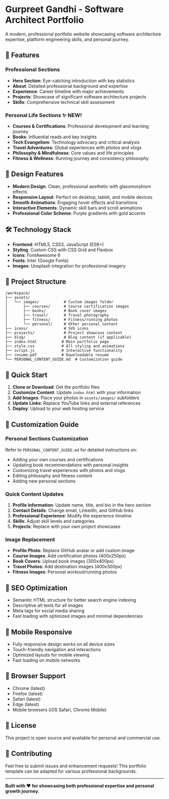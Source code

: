 # Gurpreet Gandhi - Software Architect Portfolio

A modern, professional portfolio website showcasing software architecture expertise, platform engineering skills, and personal journey.

## 🌟 Features

### Professional Sections
- **Hero Section**: Eye-catching introduction with key statistics
- **About**: Detailed professional background and expertise
- **Experience**: Career timeline with major achievements
- **Projects**: Showcase of significant software architecture projects
- **Skills**: Comprehensive technical skill assessment

### Personal Life Sections ✨ NEW!
- **Courses & Certifications**: Professional development and learning journey
- **Books**: Influential reads and key insights
- **Tech Evangelism**: Technology advocacy and critical analysis
- **Travel Adventures**: Global experiences with photos and vlogs
- **Philosophy & Mindfulness**: Core values and life principles
- **Fitness & Wellness**: Running journey and consistency philosophy

## 🎨 Design Features

- **Modern Design**: Clean, professional aesthetic with glassmorphism effects
- **Responsive Layout**: Perfect on desktop, tablet, and mobile devices
- **Smooth Animations**: Engaging hover effects and transitions
- **Interactive Elements**: Dynamic skill bars and scroll animations
- **Professional Color Scheme**: Purple gradients with gold accents

## 🛠️ Technology Stack

- **Frontend**: HTML5, CSS3, JavaScript (ES6+)
- **Styling**: Custom CSS with CSS Grid and Flexbox
- **Icons**: FontAwesome 6
- **Fonts**: Inter (Google Fonts)
- **Images**: Unsplash integration for professional imagery

## 📁 Project Structure

```
/workspace/
├── assets/
│   └── images/           # Custom images folder
│       ├── courses/      # Course certification images
│       ├── books/        # Book cover images
│       ├── travel/       # Travel photography
│       ├── fitness/      # Fitness/running photos
│       └── personal/     # Other personal content
├── icons/                # SVG icons
├── projects/             # Project showcase content
├── blog/                 # Blog content (if applicable)
├── index.html           # Main portfolio page
├── style.css            # All styling and animations
├── script.js            # Interactive functionality
├── resume.pdf           # Downloadable resume
└── PERSONAL_CONTENT_GUIDE.md  # Customization guide
```

## 🚀 Quick Start

1. **Clone or Download**: Get the portfolio files
2. **Customize Content**: Update `index.html` with your information
3. **Add Images**: Place your photos in `assets/images/` subfolders
4. **Update Links**: Replace YouTube links and external references
5. **Deploy**: Upload to your web hosting service

## 📝 Customization Guide

### Personal Sections Customization

Refer to `PERSONAL_CONTENT_GUIDE.md` for detailed instructions on:
- Adding your own courses and certifications
- Updating book recommendations with personal insights
- Customizing travel experiences with photos and vlogs
- Editing philosophy and fitness content
- Adding new personal sections

### Quick Content Updates

1. **Profile Information**: Update name, title, and bio in the hero section
2. **Contact Details**: Change email, LinkedIn, and GitHub links
3. **Professional Experience**: Modify the experience timeline
4. **Skills**: Adjust skill levels and categories
5. **Projects**: Replace with your own project showcases

### Image Replacement

- **Profile Photo**: Replace GitHub avatar or add custom image
- **Course Images**: Add certification photos (400x250px)
- **Book Covers**: Upload book images (300x400px)
- **Travel Photos**: Add destination images (400x300px)
- **Fitness Images**: Personal workout/running photos

## 🎯 SEO Optimization

- Semantic HTML structure for better search engine indexing
- Descriptive alt texts for all images
- Meta tags for social media sharing
- Fast loading with optimized images and minimal dependencies

## 📱 Mobile Responsive

- Fully responsive design works on all device sizes
- Touch-friendly navigation and interactions
- Optimized layouts for mobile viewing
- Fast loading on mobile networks

## 🔧 Browser Support

- Chrome (latest)
- Firefox (latest)
- Safari (latest)
- Edge (latest)
- Mobile browsers (iOS Safari, Chrome Mobile)

## 📄 License

This project is open source and available for personal and commercial use.

## 🤝 Contributing

Feel free to submit issues and enhancement requests! This portfolio template can be adapted for various professional backgrounds.

---

**Built with ❤️ for showcasing both professional expertise and personal growth journey.**